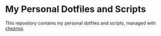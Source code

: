 # My Personal Dotfiles and Scripts

This repository contains my personal dotfiles and scripts, managed with [chezmoi](https://www.chezmoi.io/).
